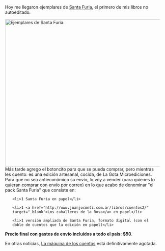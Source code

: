 <html><body><p>Hoy me llegaron ejemplares de <a href="http://www.juanjoconti.com.ar/libros/santa-furia/" target="_blank">Santa Furia</a>, el primero de mis libros no autoeditado.



<a href="/wp-content/uploads/2014/09/IMG_2197.jpg"><img class="aligncenter size-large wp-image-5059" src="/wp-content/uploads/2014/09/IMG_2197-1024x768.jpg" alt="Ejemplares de Santa Furia" width="640" height="480"></a>Más tarde agrego el botoncito para que se pueda comprar, pero mientras les cuento: es una edición artesanal, cocida, de La Gota Microediciones. Para que no sea antieconómico su envío, lo voy a vender (para quienes lo quieran comprar con envío por correo) en lo que acabo de denominar "el pack Santa Furia" que consiste en:

</p><ul>

	<li>1 Santa Furia en papel</li>

	<li>1 <a href="http://www.juanjoconti.com.ar/libros/cuentos2/" target="_blank">Los caballeros de la Rosa</a> en papel</li>

	<li>1 versión ampliada de Santa Furia, formato digital (con el doble de cuentos que la edición en papel)</li>

</ul>

<strong>Precio final con gastos de envío incluídos a todo el país: $50.</strong>



En otras noticias, <a href="http://www.juanjoconti.com.ar/libros/cuentos/" target="_blank">La máquina de los cuentos</a> está definitivamente agotada.



 </body></html>